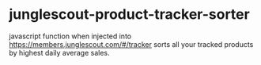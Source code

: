 # junglescout-product-tracker-sorter
javascript function when injected into https://members.junglescout.com/#/tracker sorts all your tracked products by highest daily average sales.
